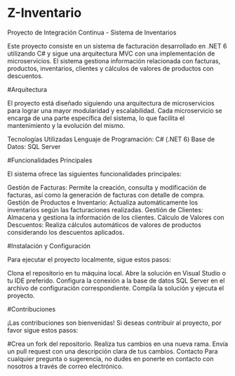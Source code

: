# Z-Inventario
Proyecto de Integración Continua - Sistema de Inventarios

Este proyecto consiste en un sistema de facturación desarrollado en .NET 6 utilizando C# y sigue una arquitectura MVC con una implementación de microservicios. El sistema gestiona información relacionada con facturas, productos, inventarios, clientes y cálculos de valores de productos con descuentos.

#Arquitectura

El proyecto está diseñado siguiendo una arquitectura de microservicios para lograr una mayor modularidad y escalabilidad. Cada microservicio se encarga de una parte específica del sistema, lo que facilita el mantenimiento y la evolución del mismo.

Tecnologías Utilizadas
Lenguaje de Programación: C# (.NET 6)
Base de Datos: SQL Server

#Funcionalidades Principales

El sistema ofrece las siguientes funcionalidades principales:

Gestión de Facturas: Permite la creación, consulta y modificación de facturas, así como la generación de facturas con detalle de compra.
Gestión de Productos e Inventario: Actualiza automáticamente los inventarios según las facturaciones realizadas.
Gestión de Clientes: Almacena y gestiona la información de los clientes.
Cálculo de Valores con Descuentos: Realiza cálculos automáticos de valores de productos considerando los descuentos aplicados.

#Instalación y Configuración

Para ejecutar el proyecto localmente, sigue estos pasos:

Clona el repositorio en tu máquina local.
Abre la solución en Visual Studio o tu IDE preferido.
Configura la conexión a la base de datos SQL Server en el archivo de configuración correspondiente.
Compila la solución y ejecuta el proyecto.

#Contribuciones

¡Las contribuciones son bienvenidas! Si deseas contribuir al proyecto, por favor sigue estos pasos:

#Crea un fork del repositorio.
Realiza tus cambios en una nueva rama.
Envía un pull request con una descripción clara de tus cambios.
Contacto
Para cualquier pregunta o sugerencia, no dudes en ponerte en contacto con nosotros a través de correo electrónico.
